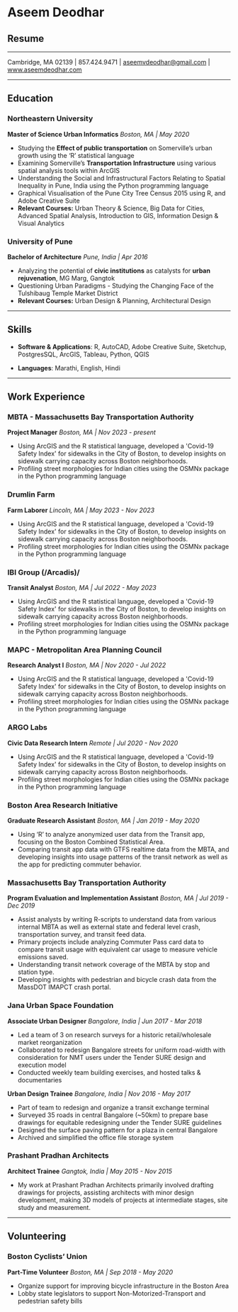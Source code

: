 # Aseem Deodhar
## Resume

----

Cambridge, MA 02139 | 857.424.9471 | aseemvdeodhar@gmail.com | www.aseemdeodhar.com

----

## **Education**

### **Northeastern University**

**Master of Science Urban Informatics** *Boston, MA | May 2020*

* Studying the **Effect of public transportation** on Somerville’s urban growth using the ‘R’ statistical language
* Examining Somerville’s **Transportation Infrastructure** using various spatial analysis tools within ArcGIS
* Understanding the Social and Infrastructural Factors Relating to Spatial Inequality in Pune, India using the Python programming language
* Graphical Visualisation of the Pune City Tree Census 2015 using R, and Adobe Creative Suite
* **Relevant Courses:** Urban Theory & Science, Big Data for Cities, Advanced Spatial Analysis, Introduction to GIS, Information Design & Visual Analytics

### **University of Pune**

**Bachelor of Architecture** *Pune, India | Apr 2016*

* Analyzing the potential of **civic institutions** as catalysts for **urban rejuvenation**, MG Marg, Gangtok
* Questioning Urban Paradigms - Studying the Changing Face of the Tulshibaug Temple Market District
* **Relevant Courses:** Urban Design & Planning, Architectural Design

----

## **Skills**

* **Software & Applications**: R, AutoCAD, Adobe Creative Suite, Sketchup, PostgresSQL, ArcGIS, Tableau, Python, QGIS

* **Languages**: Marathi, English, Hindi

---

## **Work Experience**

### **MBTA - Massachusetts Bay Transportation Authority**

**Project Manager** *Boston, MA | Nov 2023 - present*

* Using ArcGIS and the R statistical language, developed a 'Covid-19 Safety Index' for sidewalks in the City of Boston, to develop insights on sidewalk carrying capacity across Boston neighborhoods.
* Profiling street morphologies for Indian cities using the OSMNx package in the Python programming language


### **Drumlin Farm**

**Farm Laborer** *Lincoln, MA | May 2023 - Nov 2023*

* Using ArcGIS and the R statistical language, developed a 'Covid-19 Safety Index' for sidewalks in the City of Boston, to develop insights on sidewalk carrying capacity across Boston neighborhoods.
* Profiling street morphologies for Indian cities using the OSMNx package in the Python programming language


### **IBI Group (/Arcadis)/**

**Transit Analyst** *Boston, MA | Jul 2022 - May 2023*

* Using ArcGIS and the R statistical language, developed a 'Covid-19 Safety Index' for sidewalks in the City of Boston, to develop insights on sidewalk carrying capacity across Boston neighborhoods.
* Profiling street morphologies for Indian cities using the OSMNx package in the Python programming language


### **MAPC - Metropolitan Area Planning Council**

**Research Analyst I** *Boston, MA | Nov 2020 - Jul 2022*

* Using ArcGIS and the R statistical language, developed a 'Covid-19 Safety Index' for sidewalks in the City of Boston, to develop insights on sidewalk carrying capacity across Boston neighborhoods.
* Profiling street morphologies for Indian cities using the OSMNx package in the Python programming language


### **ARGO Labs**

**Civic Data Research Intern** *Remote | Jul 2020 - Nov 2020*

* Using ArcGIS and the R statistical language, developed a 'Covid-19 Safety Index' for sidewalks in the City of Boston, to develop insights on sidewalk carrying capacity across Boston neighborhoods.
* Profiling street morphologies for Indian cities using the OSMNx package in the Python programming language

### **Boston Area Research Initiative**

**Graduate Research Assistant** *Boston, MA | Jan 2019 - May 2020*

* Using ‘R’ to analyze anonymized user data from the Transit app, focusing on the Boston Combined Statistical Area.
* Comparing transit app data with GTFS realtime data from the MBTA, and developing insights into usage patterns of the transit network as well as the app for predicting commuter behavior.

### **Massachusetts Bay Transportation Authority**

**Program Evaluation and Implementation Assistant** *Boston, MA | Jul 2019 - Dec 2019*

* Assist analysts by writing R-scripts to understand data from various internal
MBTA as well as external state and federal level crash, transportation survey, and
transit feed data.
* Primary projects include analyzing Commuter Pass card data to compare transit usage with equivalent car usage to measure vehicle emissions saved.
* Understanding transit network coverage of the MBTA by stop and station type.
* Developing insights with pedestrian and bicycle crash data from the MassDOT IMAPCT crash portal.

### **Jana Urban Space Foundation**

**Associate Urban Designer** *Bangalore, India | Jun 2017 - Mar 2018*

* Led a team of 3 on research surveys for a historic retail/wholesale market reorganization
* Collaborated to redesign Bangalore streets for uniform road-width with consideration for NMT users under the Tender SURE design and execution model
* Conducted weekly team building exercises, and hosted talks & documentaries

**Urban Design Trainee** *Bangalore, India | Nov 2016 - May 2017*

* Part of team to redesign and organize a transit exchange terminal
* Surveyed 35 roads in central Bangalore (~50km) to prepare base drawings for equitable redesigning under the Tender SURE guidelines
* Designed the surface paving pattern for a plaza in central Bangalore
* Archived and simplified the office file storage system

### **Prashant Pradhan Architects**

**Architect Trainee** *Gangtok, India | May 2015 - Nov 2015*

* My work at Prashant Pradhan Architects primarily involved drafting drawings for projects, assisting architects with minor design development, making 3D models of projects at intermediate stages, site study and measurement.

----

## **Volunteering**

### **Boston Cyclists’ Union**

**Part-Time Volunteer** *Boston, MA | Sep 2018 - May 2020*

* Organize support for improving bicycle infrastructure in the Boston Area
* Lobby state legislators to support Non-Motorized-Transport and pedestrian safety bills
